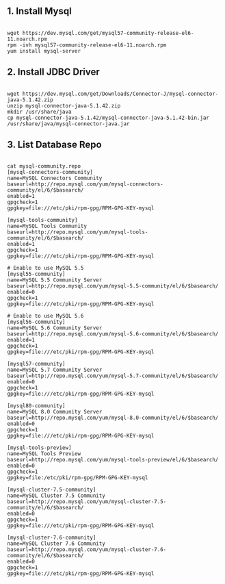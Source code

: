 ## 1. Install Mysql
<pre><code>
wget https://dev.mysql.com/get/mysql57-community-release-el6-11.noarch.rpm
rpm -ivh mysql57-community-release-el6-11.noarch.rpm
yum install mysql-server
</code></pre>

## 2. Install JDBC Driver
<pre><code>
wget https://dev.mysql.com/get/Downloads/Connector-J/mysql-connector-java-5.1.42.zip
unzip mysql-connector-java-5.1.42.zip
mkdir /usr/share/java
cp mysql-connector-java-5.1.42/mysql-connector-java-5.1.42-bin.jar /usr/share/java/mysql-connector-java.jar
</code></pre>

## 3. List Database Repo
<pre><code>
cat mysql-community.repo
[mysql-connectors-community]
name=MySQL Connectors Community
baseurl=http://repo.mysql.com/yum/mysql-connectors-community/el/6/$basearch/
enabled=1
gpgcheck=1
gpgkey=file:///etc/pki/rpm-gpg/RPM-GPG-KEY-mysql

[mysql-tools-community]
name=MySQL Tools Community
baseurl=http://repo.mysql.com/yum/mysql-tools-community/el/6/$basearch/
enabled=1
gpgcheck=1
gpgkey=file:///etc/pki/rpm-gpg/RPM-GPG-KEY-mysql

# Enable to use MySQL 5.5
[mysql55-community]
name=MySQL 5.5 Community Server
baseurl=http://repo.mysql.com/yum/mysql-5.5-community/el/6/$basearch/
enabled=0
gpgcheck=1
gpgkey=file:///etc/pki/rpm-gpg/RPM-GPG-KEY-mysql

# Enable to use MySQL 5.6
[mysql56-community]
name=MySQL 5.6 Community Server
baseurl=http://repo.mysql.com/yum/mysql-5.6-community/el/6/$basearch/
enabled=1
gpgcheck=1
gpgkey=file:///etc/pki/rpm-gpg/RPM-GPG-KEY-mysql

[mysql57-community]
name=MySQL 5.7 Community Server
baseurl=http://repo.mysql.com/yum/mysql-5.7-community/el/6/$basearch/
enabled=0
gpgcheck=1
gpgkey=file:///etc/pki/rpm-gpg/RPM-GPG-KEY-mysql

[mysql80-community]
name=MySQL 8.0 Community Server
baseurl=http://repo.mysql.com/yum/mysql-8.0-community/el/6/$basearch/
enabled=0
gpgcheck=1
gpgkey=file:///etc/pki/rpm-gpg/RPM-GPG-KEY-mysql

[mysql-tools-preview]
name=MySQL Tools Preview
baseurl=http://repo.mysql.com/yum/mysql-tools-preview/el/6/$basearch/
enabled=0
gpgcheck=1
gpgkey=file:/etc/pki/rpm-gpg/RPM-GPG-KEY-mysql

[mysql-cluster-7.5-community]
name=MySQL Cluster 7.5 Community
baseurl=http://repo.mysql.com/yum/mysql-cluster-7.5-community/el/6/$basearch/
enabled=0
gpgcheck=1
gpgkey=file:///etc/pki/rpm-gpg/RPM-GPG-KEY-mysql

[mysql-cluster-7.6-community]
name=MySQL Cluster 7.6 Community
baseurl=http://repo.mysql.com/yum/mysql-cluster-7.6-community/el/6/$basearch/
enabled=0
gpgcheck=1
gpgkey=file:///etc/pki/rpm-gpg/RPM-GPG-KEY-mysql
</code></pre>